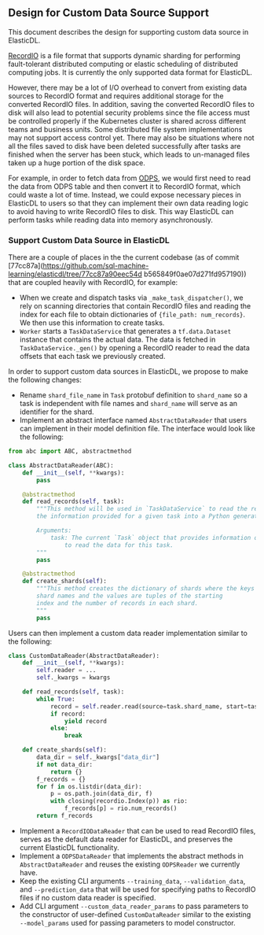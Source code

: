 ## Design for Custom Data Source Support

This document describes the design for supporting custom data source in
ElasticDL.

[RecordIO](https://github.com/elasticdl/recordio) is a file format that
supports dynamic sharding for
performing fault-tolerant distributed computing or elastic scheduling of
distributed computing jobs. It is
currently the only supported data format for ElasticDL.

However, there may be a lot of I/O overhead to convert from existing data
sources to RecordIO format and requires additional storage
for the converted RecordIO files. In addition, saving the converted RecordIO
files to disk will also lead to potential security problems
since the file access must be controlled properly if the Kubernetes cluster is
shared across different teams and business units.
Some distributed file system implementations may not support access control
yet. There may also be situations where
not all the files saved to disk have been deleted successfully after tasks are
finished when the server has been stuck,
which leads to un-managed files taken up a huge portion of the disk space.

For example, in order to fetch data from
[ODPS](https://www.alibabacloud.com/product/maxcompute), we would first
need to read the data from ODPS table and then convert it to RecordIO format,
which could waste a lot of time.
Instead, we could expose necessary pieces in ElasticDL to users so that they
can implement their own data reading logic to
avoid having to write RecordIO files to disk. This way ElasticDL can perform
tasks while reading data into memory asynchronously.

### Support Custom Data Source in ElasticDL

There are a couple of places in the the current codebase (as of commit
[77cc87a](https://github.com/sql-machine-learning/elasticdl/tree/77cc87a90eec54d
b565849f0ae07d271fd957190))
that are coupled heavily with RecordIO, for example:

* When we create and dispatch tasks via ``_make_task_dispatcher()``, we rely on
scanning directories that contain
RecordIO files and reading the index for each file to obtain dictionaries of
`{file_path: num_records}`.
We then use this information to create tasks.
* ``Worker`` starts a `TaskDataService` that generates a `tf.data.Dataset`
instance that contains the actual data.
The data is fetched in `TaskDataService._gen()` by opening a RecordIO reader to
read the data offsets that each task
we previously created.

In order to support custom data sources in ElasticDL, we propose to make the
following changes:

* Rename ``shard_file_name`` in `Task` protobuf definition to `shard_name` so a
task is independent with file names and `shard_name` will
serve as an identifier for the shard.
* Implement an abstract interface named `AbstractDataReader` that users can
implement in their model definition file.
The interface would look like the following:

```python
from abc import ABC, abstractmethod

class AbstractDataReader(ABC):
    def __init__(self, **kwargs):
        pass

    @abstractmethod
    def read_records(self, task):
        """This method will be used in `TaskDataService` to read the records based on
        the information provided for a given task into a Python generator/iterator.

        Arguments:
            task: The current `Task` object that provides information on where
                to read the data for this task.
        """
        pass

    @abstractmethod
    def create_shards(self):
        """This method creates the dictionary of shards where the keys are the
        shard names and the values are tuples of the starting
        index and the number of records in each shard.
        """
        pass
```

Users can then implement a custom data reader implementation similar to the
following:

```python
class CustomDataReader(AbstractDataReader):
    def __init__(self, **kwargs):
        self.reader = ...
        self._kwargs = kwargs

    def read_records(self, task):
        while True:
            record = self.reader.read(source=task.shard_name, start=task.start, offset=task.end)
            if record:
                yield record
            else:
                break

    def create_shards(self):
        data_dir = self._kwargs["data_dir"]
        if not data_dir:
            return {}
        f_records = {}
        for f in os.listdir(data_dir):
            p = os.path.join(data_dir, f)
            with closing(recordio.Index(p)) as rio:
                f_records[p] = rio.num_records()
        return f_records
```

* Implement a `RecordIODataReader` that can be used to read RecordIO files,
serves as the default
data reader for ElasticDL, and preserves the current ElasticDL functionality.
* Implement a `ODPSDataReader` that implements the abstract methods in
`AbstractDataReader` and
reuses the existing `ODPSReader` we currently have.
* Keep the existing CLI arguments `--training_data`, `--validation_data`, and
`--prediction_data` that
will be used for specifying paths to RecordIO files if no custom data reader is
specified.
* Add CLI argument `--custom_data_reader_params` to pass parameters to the
constructor of user-defined `CustomDataReader`
similar to the existing `--model_params` used for passing parameters to model
constructor.
